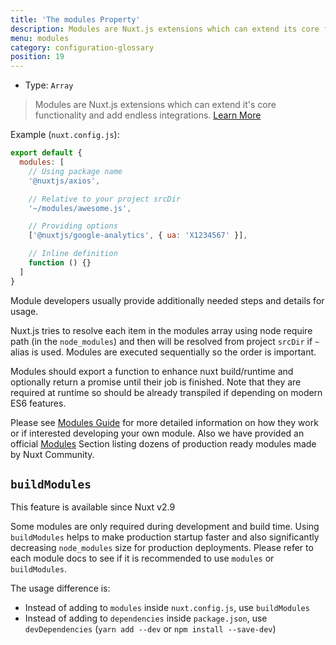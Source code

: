 ```yaml
---
title: 'The modules Property'
description: Modules are Nuxt.js extensions which can extend its core functionality and add endless integrations.
menu: modules
category: configuration-glossary
position: 19
---
```


- Type: `Array`

> Modules are Nuxt.js extensions which can extend it's core functionality and add endless integrations. [Learn More](/guide/modules)

Example (`nuxt.config.js`):

```js
export default {
  modules: [
    // Using package name
    '@nuxtjs/axios',

    // Relative to your project srcDir
    '~/modules/awesome.js',

    // Providing options
    ['@nuxtjs/google-analytics', { ua: 'X1234567' }],

    // Inline definition
    function () {}
  ]
}
```

Module developers usually provide additionally needed steps and details for usage.

Nuxt.js tries to resolve each item in the modules array using node require path (in the `node_modules`) and then will be resolved from project `srcDir` if `~` alias is used. Modules are executed sequentially so the order is important.

Modules should export a function to enhance nuxt build/runtime and optionally return a promise until their job is finished. Note that they are required at runtime so should be already transpiled if depending on modern ES6 features.

Please see [Modules Guide](/guide/modules) for more detailed information on how they work or if interested developing your own module. Also we have provided an official [Modules](https://github.com/nuxt-community/awesome-nuxt#modules) Section listing dozens of production ready modules made by Nuxt Community.

## `buildModules`

<div class="Alert Alert--info">

This feature is available since Nuxt v2.9

</div>

Some modules are only required during development and build time. Using `buildModules` helps to make production startup faster and also significantly decreasing `node_modules` size for production deployments. Please refer to each module docs to see if it is recommended to use `modules` or `buildModules`.

The usage difference is:

- Instead of adding to `modules` inside `nuxt.config.js`, use `buildModules`
- Instead of adding to `dependencies` inside `package.json`, use `devDependencies` (`yarn add --dev` or `npm install --save-dev`)
